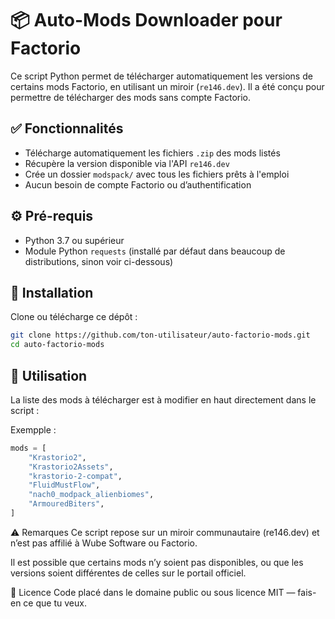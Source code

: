 # 📦 Auto-Mods Downloader pour Factorio

Ce script Python permet de télécharger automatiquement les versions de certains mods Factorio, en utilisant un miroir (`re146.dev`). Il a été conçu pour permettre de télécharger des mods sans compte Factorio.

## ✅ Fonctionnalités

- Télécharge automatiquement les fichiers `.zip` des mods listés
- Récupère la version disponible via l'API `re146.dev`
- Crée un dossier `modspack/` avec tous les fichiers prêts à l'emploi
- Aucun besoin de compte Factorio ou d’authentification

## ⚙️ Pré-requis

- Python 3.7 ou supérieur
- Module Python `requests` (installé par défaut dans beaucoup de distributions, sinon voir ci-dessous)

## 🔧 Installation

Clone ou télécharge ce dépôt :

```bash
git clone https://github.com/ton-utilisateur/auto-factorio-mods.git
cd auto-factorio-mods

```
## 🚀 Utilisation

La liste des mods à télécharger est à modifier en haut directement dans le script :

Exempple : 
```python
mods = [
    "Krastorio2",
    "Krastorio2Assets",
    "krastorio-2-compat",
    "FluidMustFlow",
    "nach0_modpack_alienbiomes",
    "ArmouredBiters",
]
```

⚠️ Remarques
Ce script repose sur un miroir communautaire (re146.dev) et n’est pas affilié à Wube Software ou Factorio.

Il est possible que certains mods n’y soient pas disponibles, ou que les versions soient différentes de celles sur le portail officiel.

🪪 Licence
Code placé dans le domaine public ou sous licence MIT — fais-en ce que tu veux.

